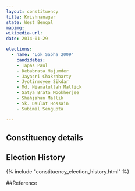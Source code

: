 ```yaml
---
layout: constituency
title: Krishnanagar
state: West Bengal
mapimg: 
wikipedia-url: 
date: 2014-01-29

elections: 
  - name: "Lok Sabha 2009"
    candidates: 
    - Tapas Paul 
    - Debabrata Majumder 
    - Jayasri Chakrabarty 
    - Jyotirmoyee Sikdar 
    - Md. Niamatullah Mallick 
    - Satya Brata Mookherjee 
    - Shahjahan Mallik 
    - Sk. Daulat Hossain 
    - Subimal Sengupta 

---
```

## Constituency details


## Election History
{% include "constituency_election_history.html" %}

##Reference
